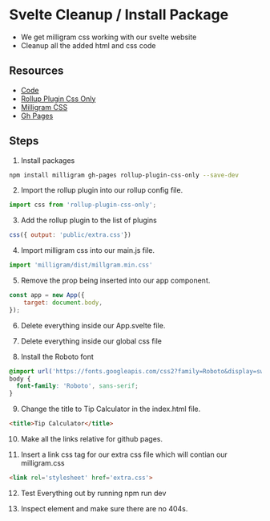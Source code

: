 # Svelte Cleanup / Install Package

- We get milligram css working with our svelte website
- Cleanup all the added html and css code

## Resources

- [Code](https://github.com/phptuts/udemy-svelte-tip-calculator/tree/video-4-cleanup-install-packages)
- [Rollup Plugin Css Only](https://github.com/thgh/rollup-plugin-css-only)
- [Milligram CSS](https://milligram.io/)
- [Gh Pages](https://github.com/tschaub/gh-pages)

## Steps

1) Install packages

```bash
npm install milligram gh-pages rollup-plugin-css-only --save-dev
```

2) Import the rollup plugin into our rollup config file.

```javascript
import css from 'rollup-plugin-css-only';
```

3) Add the rollup plugin to the list of plugins 

```javascript
css({ output: 'public/extra.css'})
```

4) Import milligram css into our main.js file.

```javascript
import 'milligram/dist/millgram.min.css'
```

5) Remove the prop being inserted into our app component.

```javascript
const app = new App({
	target: document.body,
});
```

6) Delete everything inside our App.svelte file.

7) Delete everything inside our global css file

8) Install the Roboto font

```css
@import url('https://fonts.googleapis.com/css2?family=Roboto&display=swap');
body {
  font-family: 'Roboto', sans-serif;
}
```

9) Change the title to Tip Calculator in the index.html file.

```html
<title>Tip Calculator</title>
```

10) Make all the links relative for github pages.

11) Insert a link css tag for our extra css file which will contian our milligram.css

```html
<link rel='stylesheet' href='extra.css'>
```

12) Test Everything out by running npm run dev

13) Inspect element and make sure there are no 404s.

